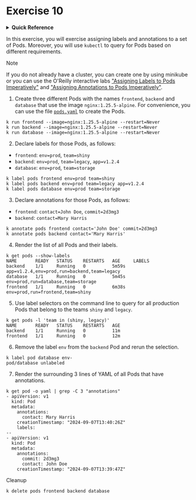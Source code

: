 # Exercise 10

<details>
<summary><b>Quick Reference</b></summary>
<p>

* Namespace: `default`<br>
* Documentation: [Labels and Selectors](https://kubernetes.io/docs/concepts/overview/working-with-objects/labels/), [Annotations](https://kubernetes.io/docs/concepts/overview/working-with-objects/annotations/)

</p>
</details>

In this exercise, you will exercise assigning labels and annotations to a set of Pods. Moreover, you will use `kubectl` to query for Pods based on different requirements.

> [!NOTE]
> If you do not already have a cluster, you can create one by using minikube or you can use the O'Reilly interactive labs ["Assigning Labels to Pods Imperatively"](https://learning.oreilly.com/scenarios/assigning-labels-to/9781098163952/) and ["Assigning Annotations to Pods Imperatively"](https://learning.oreilly.com/scenarios/assigning-annotations-to/9781098163976/).

1. Create three different Pods with the names `frontend`, `backend` and `database` that use the image `nginx:1.25.5-alpine`. For convenience, you can use the file [`pods.yaml`](./pods.yaml) to create the Pods.
```
k run frontend --image=nginx:1.25.5-alpine --restart=Never
k run backend --image=nginx:1.25.5-alpine --restart=Never
k run database --image=nginx:1.25.5-alpine --restart=Never
```
2. Declare labels for those Pods, as follows:

- `frontend`: `env=prod`, `team=shiny`
- `backend`: `env=prod`, `team=legacy`, `app=v1.2.4`
- `database`: `env=prod`, `team=storage`
```
k label pods frontend env=prod team=shiny
k label pods backend env=prod team=legacy app=v1.2.4
k label pods database env=prod team=storage
```

3. Declare annotations for those Pods, as follows:

- `frontend`: `contact=John Doe`, `commit=2d3mg3`
- `backend`: `contact=Mary Harris`

```
k annotate pods frontend contact='John Doe' commit=2d3mg3
k annotate pods backend contact='Mary Harris'
```

4. Render the list of all Pods and their labels.
```
k get pods --show-labels
NAME       READY   STATUS    RESTARTS   AGE     LABELS
backend    1/1     Running   0          5m59s   app=v1.2.4,env=prod,run=backend,team=legacy
database   1/1     Running   0          5m45s   env=prod,run=database,team=storage
frontend   1/1     Running   0          6m38s   env=prod,run=frontend,team=shiny
```
5. Use label selectors on the command line to query for all production Pods that belong to the teams `shiny` and `legacy`.
```
k get pods -l 'team in (shiny, legacy)'  
NAME       READY   STATUS    RESTARTS   AGE
backend    1/1     Running   0          11m
frontend   1/1     Running   0          12m
```
6. Remove the label `env` from the `backend` Pod and rerun the selection.
```
k label pod database env-
pod/database unlabeled
```
7. Render the surrounding 3 lines of YAML of all Pods that have annotations.
```
k get pod -o yaml | grep -C 3 "annotations"
- apiVersion: v1
  kind: Pod
  metadata:
    annotations:
      contact: Mary Harris
    creationTimestamp: "2024-09-07T13:40:26Z"
    labels:
--
- apiVersion: v1
  kind: Pod
  metadata:
    annotations:
      commit: 2d3mg3
      contact: John Doe
    creationTimestamp: "2024-09-07T13:39:47Z"
```

Cleanup
```
k delete pods frontend backend database
```
